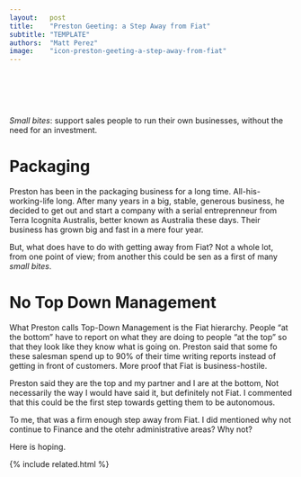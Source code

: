 ```yaml
---
layout:   post
title:    "Preston Geeting: a Step Away from Fiat"
subtitle: "TEMPLATE"
authors:  "Matt Perez"
image:    "icon-preston-geeting-a-step-away-from-fiat"
---
```


<div style="display:none;">
 <p><em>Small bites</em>: support sales people to run their own businesses, without the need for an investment.</p>
</div>

<h1>&nbsp;</h1>
 <p><em>Small bites</em>: support sales people to run their own businesses, without the need for an investment.</p>

<h1>Packaging</h1>
 <p>Preston has been in the packaging business for a long time. All-his-working-life long. After many years in a big, stable, generous business, he decided to get out and start a company with a serial entreprenneur from Terra Icognita Australis, better known as Australia these days. Their business has grown big and fast in a mere four year.</p>
 <p>But, what does have to do with getting away from <span class="_paradig">Fiat</span>? Not a whole lot, from one point of view; from another this could be sen as a first of many <em>small bites</em>.</p>

<h1>No Top Down Management</h1>
 <p>What Preston calls Top-Down Management is the <span class="_paradig">Fiat</span> hierarchy. People &ldquo;at the bottom&rdquo; have to report on what they are doing to people &ldquo;at the top&rdquo; so that they look like they know what is going on. Preston said that some fo these salesman spend up to 90% of their time writing reports instead of getting in front of customers. More proof that <span class="_paradig">Fiat</span> is business-hostile.</p>
 <p>Preston said <span class="_quotespan">they are the top and my partner and I are at the bottom,</span> Not necessarily the way I would have said it, but definitely not <span class="_paradig">Fiat</span>. I commented that this could be the first step towards getting them to be autonomous.</p>
 <p>To me, that was a firm enough step away from <span class="_paradig">Fiat</span>. I did mentioned why not continue to Finance and the otehr administrative areas? Why not?</p>
 <p>Here is hoping.</p>

{% include related.html %}